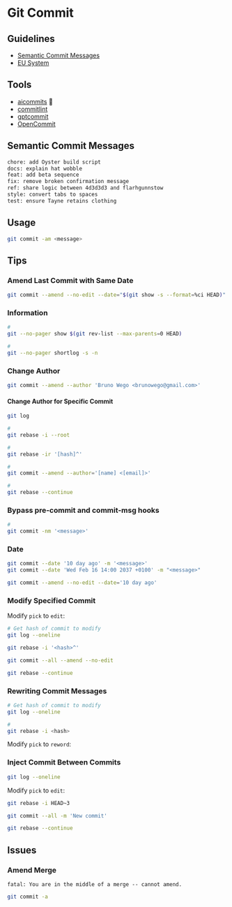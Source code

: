 # Git Commit

## Guidelines

- [Semantic Commit Messages](https://sparkbox.com/foundry/semantic_commit_messages)
- [EU System](https://ec.europa.eu/component-library/v1.15.0/eu/docs/conventions/git/)

## Tools

- [aicommits](/aicommits.md) 🌟
- [commitlint](/conventional-changelog/commitlint.md)
- [gptcommit](/gptcommit.md)
- [OpenCommit](/opencommit.md)

<!--
- [semantic-release](/semantic-release.md)
-->

## Semantic Commit Messages

```txt
chore: add Oyster build script
docs: explain hat wobble
feat: add beta sequence
fix: remove broken confirmation message
ref: share logic between 4d3d3d3 and flarhgunnstow
style: convert tabs to spaces
test: ensure Tayne retains clothing
```

## Usage

```sh
git commit -am <message>
```

## Tips

### Amend Last Commit with Same Date

```sh
git commit --amend --no-edit --date="$(git show -s --format=%ci HEAD)"
```

### Information

```sh
#
git --no-pager show $(git rev-list --max-parents=0 HEAD)

#
git --no-pager shortlog -s -n
```

### Change Author

```sh
git commit --amend --author 'Bruno Wego <brunowego@gmail.com>'
```

#### Change Author for Specific Commit

```sh
git log

#
git rebase -i --root

#
git rebase -ir '[hash]^'

#
git commit --amend --author='[name] <[email]>'

#
git rebase --continue
```

### Bypass pre-commit and commit-msg hooks

```sh
#
git commit -nm '<message>'
```

### Date

```sh
git commit --date '10 day ago' -m '<message>'
git commit --date 'Wed Feb 16 14:00 2037 +0100' -m "<message>"

git commit --amend --no-edit --date='10 day ago'
```

### Modify Specified Commit

Modify `pick` to `edit`:

```sh
# Get hash of commit to modify
git log --oneline

git rebase -i '<hash>^'

git commit --all --amend --no-edit

git rebase --continue
```

### Rewriting Commit Messages

```sh
# Get hash of commit to modify
git log --oneline

#
git rebase -i <hash>
```

Modify `pick` to `reword`:

### Inject Commit Between Commits

```sh
git log --oneline
```

Modify `pick` to `edit`:

```sh
git rebase -i HEAD~3

git commit --all -m 'New commit'

git rebase --continue
```

## Issues

### Amend Merge

```log
fatal: You are in the middle of a merge -- cannot amend.
```

```sh
git commit -a
```
